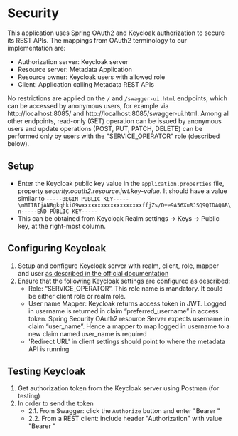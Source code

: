 # Security

This application uses Spring OAuth2 and Keycloak authorization to secure its REST APIs. The mappings from OAuth2 terminology to our implementation are:
   - Authorization server: Keycloak server
   - Resource server: Metadata Application
   - Resource owner: Keycloak users with allowed role
   - Client: Application calling Metadata REST APIs


No restrictions are applied on the `/` and `/swagger-ui.html` endpoints, which can be accessed by anonymous users, for example via http://localhost:8085/ and http://localhost:8085/swagger-ui.html. Among all other endpoints, read-only (GET) operation can be issued by anonymous users and update operations (POST, PUT, PATCH, DELETE) can be performed only by users with the "SERVICE_OPERATOR" role (described below).


## Setup

   - Enter the Keycloak public key value in the `application.properties` file, property _security.oauth2.resource.jwt.key-value_. It should have a value similar to `-----BEGIN PUBLIC KEY-----\nMIIBIjANBgkqhkiG9wxxxxxxxxxxxxxxxxxxxffjZs/D+e9A56XuRJSQ9QIDAQAB\n-----END PUBLIC KEY-----`
   - This can be obtained from Keycloak Realm settings -> Keys -> Public key, at the right-most column.
  
 
## Configuring Keycloak
  
1. Setup and configure Keycloak server with realm, client, role, mapper and user [as described in the official documentation](https://www.keycloak.org/docs/latest/getting_started/index.html)
2. Ensure that the following Keycloak settings are configured as described:
     - Role: “SERVICE_OPERATOR”. This role name is mandatory. It could be either client role or realm role.
     - User name Mapper: Keycloak returns access token in JWT. Logged in username is returned in claim “preferred\_username” in access token. Spring Security OAuth2 resource Server expects username in claim “user\_name”. Hence a mapper to map logged in username to a new claim named user_name is required
     - 'Redirect URL' in client settings should point to where the metadata API is running


## Testing Keycloak
1. Get authorization token from the Keycloak server using Postman (for testing)
2. In order to send the token
    - 2.1. From Swagger: click the `Authorize` button and enter "Bearer <token obtained>"
    - 2.2. From a REST client: include header "Authorization" with value "Bearer <token obtained>"
